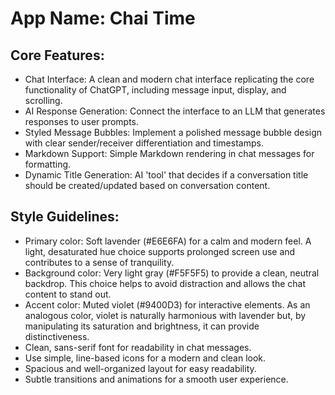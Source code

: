 # **App Name**: Chai Time

## Core Features:

- Chat Interface: A clean and modern chat interface replicating the core functionality of ChatGPT, including message input, display, and scrolling.
- AI Response Generation: Connect the interface to an LLM that generates responses to user prompts.
- Styled Message Bubbles: Implement a polished message bubble design with clear sender/receiver differentiation and timestamps.
- Markdown Support: Simple Markdown rendering in chat messages for formatting.
- Dynamic Title Generation: AI 'tool' that decides if a conversation title should be created/updated based on conversation content.

## Style Guidelines:

- Primary color: Soft lavender (#E6E6FA) for a calm and modern feel. A light, desaturated hue choice supports prolonged screen use and contributes to a sense of tranquility.
- Background color: Very light gray (#F5F5F5) to provide a clean, neutral backdrop. This choice helps to avoid distraction and allows the chat content to stand out.
- Accent color: Muted violet (#9400D3) for interactive elements. As an analogous color, violet is naturally harmonious with lavender but, by manipulating its saturation and brightness, it can provide distinctiveness.
- Clean, sans-serif font for readability in chat messages.
- Use simple, line-based icons for a modern and clean look.
- Spacious and well-organized layout for easy readability.
- Subtle transitions and animations for a smooth user experience.